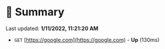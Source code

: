 # 📖 Summary
Last updated: **1/11/2022, 11:21:20 AM**

- `GET` [https://google.com](https://google.com) - **Up** (130ms)
